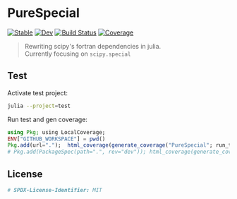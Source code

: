 # PureSpecial

[![Stable](https://img.shields.io/badge/docs-stable-blue.svg)](https://inkydragon.github.io/PureSpecial.jl/stable/)
[![Dev](https://img.shields.io/badge/docs-dev-blue.svg)](https://inkydragon.github.io/PureSpecial.jl/dev/)
[![Build Status](https://github.com/inkydragon/PureSpecial.jl/actions/workflows/CI.yml/badge.svg)](https://github.com/inkydragon/PureSpecial.jl/actions/workflows/CI.yml)
[![Coverage](https://codecov.io/gh/inkydragon/PureSpecial.jl/graph/badge.svg?token=krUDB5Fepa)](https://codecov.io/gh/inkydragon/PureSpecial.jl)

> Rewriting scipy's fortran dependencies in julia.  
> Currently focusing on `scipy.special`


## Test

Activate test project:

```sh
julia --project=test
```

Run test and gen coverage:

```jl
using Pkg; using LocalCoverage;
ENV["GITHUB_WORKSPACE"] = pwd()
Pkg.add(url=".");  html_coverage(generate_coverage("PureSpecial"; run_test=true); dir = "../cov")
# Pkg.add(PackageSpec(path=".", rev="dev")); html_coverage(generate_coverage("PureSpecial"; run_test=true); dir = "../cov")
```


## License

```jl
# SPDX-License-Identifier: MIT
```
